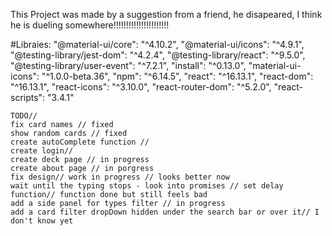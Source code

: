 This Project was made by a suggestion from a friend, he disapeared, I think he is dueling somewhere!!!!!!!!!!!!!!!!!!!!!!

#Libraies:
"@material-ui/core": "^4.10.2",
"@material-ui/icons": "^4.9.1",
"@testing-library/jest-dom": "^4.2.4",
"@testing-library/react": "^9.5.0",
"@testing-library/user-event": "^7.2.1",
"install": "^0.13.0",
"material-ui-icons": "^1.0.0-beta.36",
"npm": "^6.14.5",
"react": "^16.13.1",
"react-dom": "^16.13.1",
"react-icons": "^3.10.0",
"react-router-dom": "^5.2.0",
"react-scripts": "3.4.1"

    TODO//
    fix card names // fixed
    show random cards // fixed
    create autoComplete function //
    create login//
    create deck page // in progress
    create about page // in porgress
    fix design// work in progress // looks better now
    wait until the typing stops - look into promises // set delay function// function done but still feels bad
    add a side panel for types filter // in progress
    add a card filter dropDown hidden under the search bar or over it// I don't know yet

